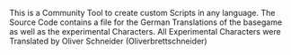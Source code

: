 This is a Community Tool to create custom Scripts in any language.
The Source Code contains a file for the German Translations of the basegame as well as the experimental Characters.
All Experimental Characters were Translated by Oliver Schneider (Oliverbrettschneider)
